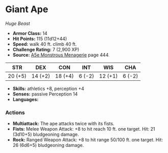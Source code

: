 # Giant Ape

*Huge* *Beast*

- **Armor Class:** 14
- **Hit Points:** 115 (11d12+44)
- **Speed:** walk 40 ft. climb 40 ft.
- **Challenge Rating:** 7 (2,900 XP)
- **Source:** [A5e Monstrous Menagerie](https://enpublishingrpg.com/products/level-up-monstrous-menagerie-a5e) page 444

| STR | DEX | CON | INT | WIS | CHA |
| --- | --- | --- | --- | --- | --- |
| 20 (+5) | 14 (+2) | 18 (+4) | 6 (-2) | 12 (+1) | 6 (-2) |

- **Skills:** athletics +8, perception +4
- **Senses:** passive Perception 14
- **Languages:** 
### Actions
- **Multiattack:** The ape attacks twice with its fists.
- **Fists:** Melee Weapon Attack: +8 to hit  reach 10 ft.  one target. Hit: 21 (3d10+5) bludgeoning damage.
- **Rock:** Ranged Weapon Attack: +8 to hit  range 50/100 ft.  one target. Hit: 26 (6d6+5) bludgeoning damage.


